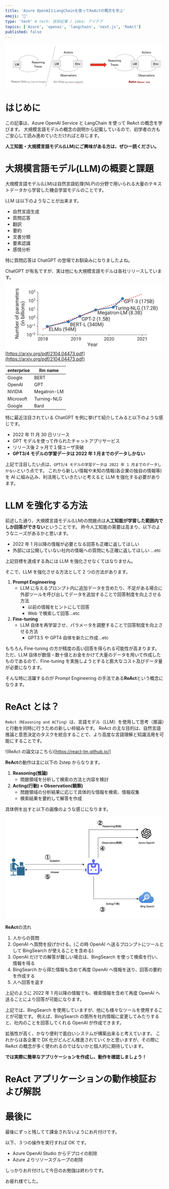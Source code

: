 ```yaml
---
title: 'Azure OpenAIとLangChainを使ってReActの概念を学ぶ'
emoji: '🎁'
type: 'tech' # tech: 技術記事 / idea: アイデア
topics: ['Azure', 'openai', 'langchain', 'next.js', 'ReAct']
published: false
---
```


![react](/images/azure_react/react.png)

# はじめに

この記事は、Azure OpenAI Service と LangChain を使って ReAct の概念を学びます。
大規模言語モデルの概念の説明から記載しているので、初学者の方もご安心して読み進めていただければと存じます。

**人工知能・大規模言語モデル(LLM)にご興味がある方は、ぜひ一読ください。**

# 大規模言語モデル(LLM)の概要と課題

大規模言語モデル(LLM)は自然言語処理(NLP)の分野で用いられる大量のテキストデータから学習した機会学習モデルのことです。

LLM は以下のようなことが出来ます。

- 自然言語生成
- 質問応答
- 翻訳
- 要約
- 文書分類
- 要素認識
- 感情分析

特に質問応答は ChatGPT の登場でお馴染みになりましたよね。

ChatGPT が有名ですが、実は他にも大規模言語モデルは各社リリースしています。

![llm](/images/azure_react/llmlist.png)
[https://arxiv.org/pdf/2104.04473.pdf](https://arxiv.org/pdf/2104.04473.pdf)

| enterprise | llm name    |
| ---------- | ----------- |
| Google     | BERT        |
| OpenAI     | GPT         |
| NVIDIA     | Megatron-LM |
| Microsoft  | Turning-NLG |
| Google     | Bard        |

特に最近注目されている ChatGPT を例に挙げて紹介してみると以下のような感じです。

- 2022 年 11 月 30 日リリース
- GPT モデルを使って作られたチャットアプリサービス
- リリース後 2 ヶ月で１億ユーザ突破
- **GPT3/4 モデルの学習データは 2022 年 1 月までのデータしかない**

上記で注目したい点は、`GPT3/4 モデルの学習データは 2022 年 1 月までのデータしかない`という点です。
これから新しい情報や未知の情報(各企業の独自の情報等)を AI に組み込み、利活用していきたいと考えると LLM を強化する必要があります。

# LLM を強化する方法

前述した通り、大規模言語モデル(LLM)の問題点は**人工知能が学習した範囲内でしか回答ができない**ということです。
昨今人工知能の需要は高まり、以下のようなニーズがあるかと思います。

- 2022 年 1 月以降の情報が必要となる回答も正確に返してほしい
- 外部には公開していない社内の情報への質問にも正確に返してほしい
  ...etc

上記目標を達成する為には LLM を強化させなくてはなりません。

そこで、LLM を強化させる方法として 2 つの方法があります。

1. **Prompt Engineering**
   - LLM に与えるプロンプト内に追加データを含めたり、不足がある場合に外部ツールを呼び出してデータを追加することで回答制度を向上させる方法
     - 以前の情報をヒントにして回答
     - Web で検索して回答...etc
2. **Fine-tuning**
   - LLM 自体を再学習させ、パラメータを調整することで回答制度を向上させる方法
     - GPT3.5 や GPT4 自体を新たに作成...etc

もちろん Fine-tuning の方が精度の高い回答を得られる可能性が高まります。
ただ、LLM 自体が数億・数十億とお金をかけて大量のデータを用いて作成したものであるので、Fine-tuning を実施しようとすると膨大なコスト及びデータ量が必要になります。

そんな時に活躍するのが Prompt Engineering の手法である**ReAct**という概念になります。

# ReAct とは？

`ReAct（REasoning and ACTing）`は、言語モデル（LLM）を使用して思考（推論）と行動を同時に行うための新しい枠組みです。
ReAct の主な目的は、自然言語推論と意思決定のタスクを統合することで、より高度な言語理解と知識活用を可能にすることです。

!(ReAct の論文はこちら)[https://react-lm.github.io/]

**ReAct**の動作は主に以下の 2step からなります。

1. **Reasoning(推論)**
   - 問題領域を分析して検索の方法と内容を検討
2. **Acting(行動) + Observation(観察)**
   - 問題領域の分析結果に応じて具体的な情報を検索、情報収集
   - 検索結果を要約して解答を作成

具体例を出すと以下の画像のような感じになります。

![react](/images/azure_react/react_zentai.png)

**ReAct**の流れ

1. 人からの質問
2. OpenAI へ質問を投げかける。(この時 OpenAI へ送るプロンプトにツールとして BingSearch が使えることを含める)
3. OpenAI だけでの解答が難しい場合は、BingSearch を使って検索を行い、情報を得る
4. BingSearch から得た情報も含めて再度 OpenAI へ情報を送り、回答の要約を作成する
5. 人へ回答を返す

上記のように 2022 年 1 月以降の情報でも、検索情報を含めて再度 OpenAI へ送ることにより回答が可能になります。

上記では、BingSearch を使用していますが、他にも様々なツールを使用することが可能です。
例えば、BingSearch の箇所を社内情報に変更してみたりすると、社内のことを回答してくれる OpenAI が作成できます。

拡張性が高く、かなり便利で面白いシステムが構築出来ると考えています。
これからは各企業で DX 化がどんどん推進されていくかと思いますが、その際に ReAct の概念が多く使われるのではないかと個人的に期待しています。

**では実際に簡単なアプリケーションを作成し、動作を確認しましょう！**

# ReAct アプリケーションの動作検証および解説

# 最後に

最後にずっと残してて課金されないようにお片付けです。

以下、３つの操作を実行すれば OK です。

- Azure OpenAI Studio からデプロイの削除
- Azure よりリソースグループの削除

しっかりお片付けして今日のお勉強は終わりです。

お疲れ様でした。
